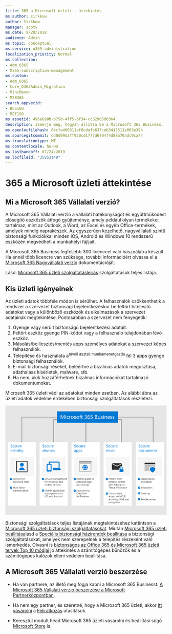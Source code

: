 ```yaml
---
title: 365 a Microsoft üzleti – áttekintés
ms.author: sirkkuw
author: Sirkkuw
manager: scotv
ms.date: 9/20/2018
audience: Admin
ms.topic: conceptual
ms.service: o365-administration
localization_priority: Normal
ms.collection:
- Adm_O365
- M365-subscription-management
ms.custom:
- Adm_O365
- Core_O365Admin_Migration
- MiniMaven
- MSB365
search.appverid:
- BCS160
- MET150
ms.assetid: 496e690b-b75d-4ff5-bf34-cc32905d0364
description: Ismerje meg, hogyan állítsa be a Microsoft 365 Business.
ms.openlocfilehash: 64cfa460311af6cdafb637ceb3415511e003e394
ms.sourcegitcommit: dd0d99d2ff930cd1777d6704f4d88a70adc9ca74
ms.translationtype: MT
ms.contentlocale: hu-HU
ms.lasthandoff: 07/24/2019
ms.locfileid: "35853149"
---
```

# <a name="overview-of-microsoft-365-business"></a>365 a Microsoft üzleti áttekintése

## <a name="what-is-microsoft-365-business"></a>Mi a Microsoft 365 Vállalati verzió?

A Microsoft 365 Vállalati verzió a vállalati hatékonyságot és együttműködést elősegítő eszközök átfogó gyűjteménye, amely például olyan termékeket tartalmaz, mint az Outlook, a Word, az Excel és egyéb Office-termékek, amelyek mindig naprakészek. Az egyszerűen kezelhető, nagyvállalati szintű biztonsági funkciókkal minden iOS, Android és Windows 10 rendszerű eszközén megvédheti a munkahelyi fájljait.
  
A Microsoft 365 Business legfeljebb 300 licenccel való használatra készült. Ha ennél több licencre van szüksége, további információért olvassa el a [Microsoft 365 Nagyvállalati verzió](https://go.microsoft.com/fwlink/p/?linkid=860986) dokumentációját.

Lásd: [Microsoft 365 üzleti szolgáltatásleírás](https://docs.microsoft.com/office365/servicedescriptions/microsoft-365-service-descriptions/microsoft-365-business-service-description) szolgáltatások teljes listája.
  
## <a name="small-business-security-needs"></a>Kis üzleti igényeinek

Az üzleti adatok többféle módon is sérülhet. A felhasználók csökkenthetik a rendszer a szervezet biztonsági bejelentkezéskor be feltört hitelesítő adatokat vagy a különböző eszközök és alkalmazások a szervezet adatainak megtekintése. Pontosabban a szervezet nem fenyegetik:

1. Gyenge vagy sérült biztonságú bejelentkezési adatait.
2. Feltört eszköz gyenge PIN-kódot vagy a felhasználó tulajdonában lévő eszköz.
3. Másolás/beillesztés/mentés apps személyes adatokat a szervezet képes felhasználók.
4. Telepítése és használata a<sup>távoli asztali munkamenetgazda</sup> fél 3 apps gyenge biztonsági felhasználók.
5. E-mail biztonsági réseket, beleértve a bizalmas adatok megosztása, adathalász kísérletek, malware, stb.
6. Ha nem, akik hozzáférhetnek bizalmas információkat tartalmazó dokumentumokat.

Microsoft 365 üzleti védi az adatokat minden esetben. Az alábbi ábra az üzleti adatok védelme érdekében biztonsági szolgáltatások részletezi.

![Egy szám, amely azt mutatja, hogyan M365B védi az üzleti.](media/m365businessvalueadd.png)

Biztonsági szolgáltatások teljes listájának megtekintéséhez kattintson a [Microsoft 365 üzleti biztonsági szolgáltatásokat](security-features.md). Miután [Microsoft 365 üzleti beállítása](set-up.md)lásd a [Speciális biztonsági házirendek beállítása](set-up-advanced-security.md) a biztonsági szolgáltatásokat, amelyek nem szerepelnek a telepítés részeként való ismerkedés. Olvasni is [biztonságos az Office 365 és Microsoft 365 üzleti tervek Top 10 módjai](https://docs.microsoft.com/office365/admin/security-and-compliance/secure-your-business-data) jó áttekintés a számítógépes bűnözők és a számítógépes kalózok elleni védelem beállítása.

## <a name="get-microsoft-365-business"></a>A Microsoft 365 Vállalati verzió beszerzése

- Ha van partnere, az illető meg fogja kapni a Microsoft 365 Businesst: [A Microsoft 365 Vállalati verzió beszerzése a Microsoft Partnerközpontban](get-microsoft-365-business.md#get-microsoft-365-business-from-microsoft-partner-center).

- Ha nem egy partner, és szeretné, hogy a Microsoft 365 üzleti, akkor [Itt vásárolni](https://www.microsoft.com/microsoft-365/business) a [Feliratkozás](sign-up.md) utasítások.

- Keresztül modult head Microsoft 365 üzleti vásárolni és beállítási súgó [Microsoft Store](https://www.microsoft.com/en-us/store/locations/find-a-store?icid=en-us_UF_FAS) is.
